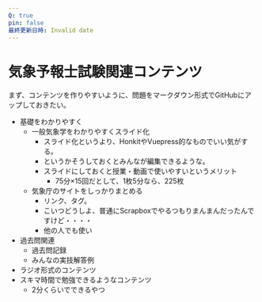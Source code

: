 ```yaml
---
Q: true
pin: false
最終更新日時: Invalid date
---
```

# 気象予報士試験関連コンテンツ

まず、コンテンツを作りやすいように、問題をマークダウン形式でGitHubにアップしておきたい。

- 基礎をわかりやすく
    - 一般気象学をわかりやすくスライド化
        - スライド化というより、HonkitやVuepress的なものでいい気がする。
        - というかそうしておくとみんなが編集できるような。
        - スライドにしておくと授業・動画で使いやすいというメリット
            - 75分×15回だとして、1枚5分なら、225枚
    - 気象庁のサイトをしっかりまとめる
        - リンク、タグ。
        - こいつどうしよ、普通にScrapboxでやるつもりまんまんだったんですけど・・・・
        - 他の人でも使い
- 過去問関連
    - 過去問記録
    - みんなの実技解答例
- ラジオ形式のコンテンツ
- スキマ時間で勉強できるようなコンテンツ
    - 2分くらいでできるやつ